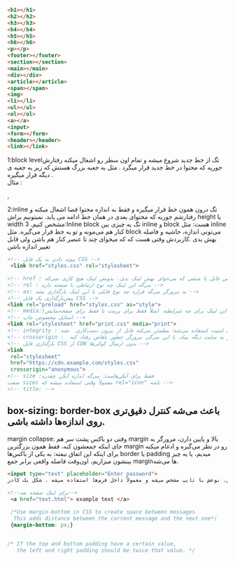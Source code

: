 ```html
<h1></h1>
<h2></h2>
<h3></h3>
<h4></h4>
<h5></h5>
<h6></h6>
<p></p>
<footer></footer>
<section></section>
<main></main>
<div></div>
<article></article>
<span></span>
<img>
<li></li>
<ul></ul>
<ol></ol>
<a></a>
<input>
<form></form>
<header></header>
<link></link>
```
1:block levelتگ 
از خط‌ جدید شروع میشه و تمام اون سطر رو اشغال میکنه رفتارش جوریه که محتوا در خط‌ جدید قرار میگرد .
مثل یه جعبه بزرگ هستش که زیر یه جعبه ی دیگه قرار میگیره .  
مثال :<p> ,<div>
2:inline تگ 
درون همون خط‌ قرار میگیره و فقط به اندازه محتوا فضا اشغال میکنه  و رفتارشم جوریه که  محتوای بعدی در 
همان خط‌ ادامه می یابد.
نمیتونیم براش height یا width مشخص کنیم. 
3:lnline block تگ 
یه چیزی بین inline و block هست:
  مثل inline کنار هم می‌مونه و تو یه خط قرار می‌گیره.
 مثل block می‌تونی اندازه، حاشیه و فاصله بهش بدی ‌.کاربردش وقتی  هست که که میخوای چند تا عنصر کنار هم باشن ولی قابل تغییر اندازه باشن

 ```html
<!-- پیوند دادن به یک فایل CSS -->
  <link href="styles.css" rel="stylesheet">

<!-- href : آدرس فایل یا منبعی که می‌خوای بهش لینک بدی. بدونش لینک هیچ کاری نمی‌که -->
<!-- rel : می‌گه این لینک چه نوع ارتباطی با صفحه داره -->
<!-- as: به مرورگر می‌گه قراره چه نوع فایلی با این لینک بارگذاری بشه -->
<!-- پیش‌بارگذاری یک فایل CSS -->
<link rel="preload" href="styles.css" as="style">
<!-- media:مشخص می‌کنه این لینک برای چه شرایطیه (مثلاً فقط برای پرینت یا فقط برای صفحه‌نمایش) -->
<!-- استایل مخصوص چاپ -->
<link rel="stylesheet" href="print.css" media="print">
<!-- integrity : برای امنیت استفاده می‌شه؛ مطمئن می‌کنه فایل از بیرون دست‌کاری  نشه -->
<!-- crossorigin :  وقتی فایل از یه سایت دیگه میاد، با این می‌گی مرورگر چطور باهاش رفتاد کنه -->
<!-- بارگذاری فایل CSS از CDN بدون ارسال کوکی‌ها -->
<link
  rel="stylesheet"
  href="https://cdn.example.com/styles.css"
  crossorigin="anonymous">
<!-- size :فقط برای آیکن‌هاست؛ می‌گه اندازه آیکن چقدره
صفت sizes معمولاً وقتی استفاده میشه که rel="icon" باشه -->
<!-- title: -->
 
```
box-sizing: border-box باعث می‌شه کنترل دقیق‌تری روی اندازه‌ها داشته باشی.
-----------------
margin collapse:
 وقتی دو باکس پشت سر هم margin بالا و پایین دارن، مرورگر به جای اینکه جمعشون کنه، فقط همون بزرگترین margin رو در نظر می‌گیره و ادغام میکنه 
برای اینکه این اتفاق نیفته: به یکی از باکس‌ها border یا padding میدیم، یا یه چیز بینشون میزاریم، اون‌وقت فاصله واقعی برابر جمع marginها می‌شه.

```html
<input type="text" placeholder="Enter password">
تگ  برای گرفتن ورودی از کاربره؛ مثل متن، رمز، عدد یا ایمیل. نوعش با تایپ مشخص می‌شه و معمولاً داخل فرم‌ها استفاده می‌شه . شکل یک کادر 
```
```html
<!--برای لینک صفحه بعد-->
 <a href="text.html"> example text </a>
```
```css
 /*Use margin-bottom in CSS to create space between messages
  This adds distance between the current message and the next one*/
 {margin-bottom: px;}


/* If the top and bottom padding have a certain value, 
   the left and right padding should be twice that value. */
```
